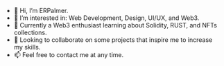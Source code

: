 - 👋 Hi, I’m ERPalmer. 
- 👀 I’m interested in: Web Development, Design, UI/UX, and Web3.
- 🌱 Currently a Web3 enthusiast learning about Solidity, RUST, and NFTs collections.
- 💞️ Looking to collaborate on some projects that inspire me to increase my skills.
- 📫 Feel free to contact me at any time.

<!---
ERPalmer/ERPalmer is a ✨ special ✨ repository because its `README.md` (this file) appears on your GitHub profile.
You can click the Preview link to take a look at your changes.
--->
